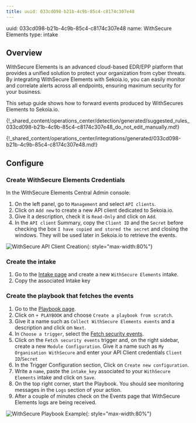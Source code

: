 ```yaml
---
title: uuid: 033cd098-b21b-4c9b-85c4-c8174c307e48
---
```


uuid: 033cd098-b21b-4c9b-85c4-c8174c307e48
name: WithSecure Elements
type: intake

## Overview

WithSecure Elements is an advanced cloud-based EDR/EPP platform that provides a unified solution to protect your organization from cyber threats. By integrating WithSecure Elements with Sekoia.io, you can easily monitor and correlate alerts across all endpoints, ensuring maximum security for your business.

This setup guide shows how to forward events produced by WithSecures Elements to Sekoia.io.

{!_shared_content/operations_center/detection/generated/suggested_rules_033cd098-b21b-4c9b-85c4-c8174c307e48_do_not_edit_manually.md!}

{!_shared_content/operations_center/integrations/generated/033cd098-b21b-4c9b-85c4-c8174c307e48.md!}

## Configure

### Create WithSecure Elements Credentials

In the WithSecure Elements Central Admin console:

1. On the left panel, go to `Management` and select `API clients`.
2. Click on `Add new` to create a new API client dedicated to Sekoia.io.
3. Give it a description, check it is `Read-Only` and click on `Add`.
4. In the `API client` Summary, copy the `Client ID` and the `Secret` before checking the box `I have copied and stored the secret` and closing the windows. They will be used later in Sekoia.io to retrieve the events.

![WithSecure API Client Creation](/assets/operation_center/integration_catalog/endpoint/withsecure/withsecure_create_api_client.png){: style="max-width:80%"}

### Create the intake

1. Go to the [Intake page](https://app.sekoia.io/operations/intakes) and create a new `WithSecure Elements` intake.
2. Copy the associated Intake key

### Create the playbook that fetches the events

1. Go to the [Playbook page](https://app.sekoia.io/operations/playbooks).
2. Click on `+ PLAYBOOK` and choose `Create a playbook from scratch`.  
3. Give it a name such as `Collect WithSecure Elements events` and a description and click on `Next`.
4. In `Choose a trigger`, select the [Fetch security events](../../../../automate/library/withsecure).
5. Click on the `Fetch security events` trigger and, on the right sidebar, create a new `Module Configuration`. Give it a name  such as `My Organisation WithSecure` and enter your API Client credentials `Client ID`/`Secret`
6. In the Trigger Configuration section, Click on `Create new configuration`.
8. Write a `name`, paste the `intake_key` associated to your `WithSecure Elements` intake and click on `Save`.
9. On the top right corner, start the Playbook. You should see monitoring messages in the `Logs` section of your action.
10. After a couple of minutes check on the Events page that WithSecure Elements logs are being received.

![WithSecure Playbook Example](/assets/operation_center/integration_catalog/endpoint/withsecure/withsecure_playbook_collect.png){: style="max-width:80%"}
